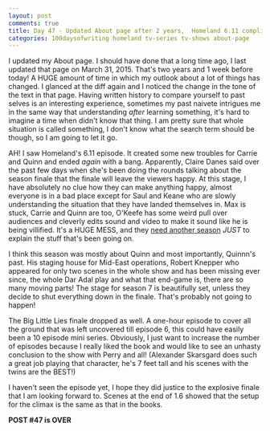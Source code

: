 ```yaml
---
layout: post
comments: true
title: Day 47 - Updated About page after 2 years,  Homeland 6.11 complicates the TV show more
categories: 100daysofwriting homeland tv-series tv-shows about-page
---
```


I updated my About page. I should have done that a long time ago, I last updated
that page on March 31, 2015. That's two years and 1 week before today! A HUGE
amount of time in which my outlook about a lot of things has changed. I glanced
at the diff again and I noticed the change in the tone of the text in that page.
Having written history to compare yourself to past selves is an interesting
experience, sometimes my past naivete intrigues me in the same way that
understanding _after_ learning something, it's hard to imagine a time when
didn't know that thing. I am pretty sure that whole situation is called
something, I don't know what the search term should be though, so I am going to
let it go.

AH! I saw Homeland's 6.11 episode. It created some new troubles for Carrie and
Quinn and ended _again_ with a bang. Apparently, Claire Danes said over the past
few days when she's been doing the rounds talking about the season finale that
the finale will leave the viewers happy. At this stage, I have absolutely no
clue how they can make anything happy, almost everyone is in a bad place except
for Saul and Keane who are slowly understanding the situation that they have
landed themselves in. Max is stuck, Carrie and Quinn are too, O'Keefe has some
weird pull over audiences and cleverly edits sound and video to make it sound
like he is being villified. It's a HUGE MESS, and they 
[need another season](https://twitter.com/_icyflame/status/849563532500795393)
_JUST_ to explain the stuff that's been going on.

I think this season was mostly about Quinn and most importantly, Quinnn's past.
His staging house for Mid-East operations, Robert Knepper who appeared for only
two scenes in the whole show and has been missing ever since, the whole Dar Adal
play and what that end-game is, there are so many moving parts! The stage for
season 7 is beautifully set, unless they decide to shut everything down in the
finale. That's probably not going to happen!

The Big Little Lies finale dropped as well. A one-hour episode to cover all the
ground that was left uncovered till episode 6, this could have easily been a 10
episode mini series. Obviously, I just want to increase the number of episodes
because I really liked the book and would like to see an unhasty conclusion to
the show with Perry and all! (Alexander Skarsgard does such a great job playing
that character, he's 7 feet tall and his scenes with the twins are the BEST!) 

I haven't seen the episode yet, I hope they did justice to the explosive finale
that I am looking forward to. Scenes at the end of 1.6 showed that the setup for
the climax is the same as that in the books.

**POST #47 is OVER**
